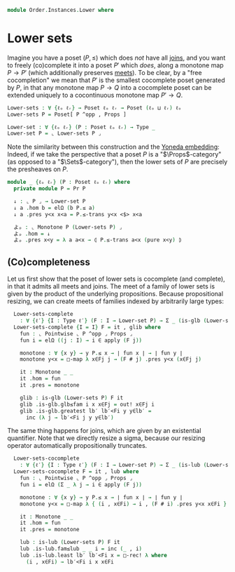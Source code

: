 <!--
```agda
open import Cat.Prelude

open import Order.Instances.Pointwise
open import Order.Instances.Props
open import Order.Diagram.Glb
open import Order.Diagram.Lub
open import Order.Base

import Order.Reasoning as Pr
```
-->

```agda
module Order.Instances.Lower where
```

# Lower sets

Imagine you have a poset $(P, \le)$ which does _not_ have all [joins],
and you want to freely (co)complete it into a poset $P'$ which _does_,
along a monotone map $P \to P'$ (which additionally preserves [meets]).
To be clear, by a "free cocompletion" we mean that $P'$ is the smallest
cocomplete poset generated by $P$, in that any monotone map $P \to Q$
into a cocomplete poset can be extended uniquely to a cocontinuous
monotone map $P' \to Q$.

[joins]: Order.Diagram.Lub.html
[meets]: Order.Diagram.Glb.html

```agda
Lower-sets : ∀ {ℓₒ ℓᵣ} → Poset ℓₒ ℓᵣ → Poset (ℓₒ ⊔ ℓᵣ) ℓₒ
Lower-sets P = Poset[ P ^opp , Props ]

Lower-set : ∀ {ℓₒ ℓᵣ} (P : Poset ℓₒ ℓᵣ) → Type _
Lower-set P = ⌞ Lower-sets P ⌟
```

Note the similarity between this construction and the [Yoneda
embedding]: Indeed, if we take the perspective that a poset $P$ is a
"$\Props$-category" (as opposed to a "$\Sets$-category"), then the lower
sets of $P$ are precisely the presheaves on $P$.

[Yoneda embedding]: Cat.Functor.Hom.html#the-yoneda-embedding

```agda
module _ {ℓₒ ℓᵣ} (P : Poset ℓₒ ℓᵣ) where
  private module P = Pr P

  ↓ : ⌞ P ⌟ → Lower-set P
  ↓ a .hom b = elΩ (b P.≤ a)
  ↓ a .pres y<x x<a = P.≤-trans y<x <$> x<a

  よₚ : ⌞ Monotone P (Lower-sets P) ⌟
  よₚ .hom = ↓
  よₚ .pres x<y = λ a a<x → ⦇ P.≤-trans a<x (pure x<y) ⦈
```

## (Co)completeness

Let us first show that the poset of lower sets is cocomplete (and
complete), in that it admits all meets and joins. The meet of a family
of lower sets is given by the product of the underlying propositions.
Because propositional resizing, we can create meets of families indexed
by arbitrarily large types:

```agda
  Lower-sets-complete
    : ∀ {ℓ′} {I : Type ℓ′} (F : I → Lower-set P) → Σ _ (is-glb (Lower-sets P) F)
  Lower-sets-complete {I = I} F = it , glib where
    fun : ⌞ Pointwise ⌞ P ^opp ⌟ Props ⌟
    fun i = elΩ ((j : I) → i ∈ apply (F j))

    monotone : ∀ {x y} → y P.≤ x → ∣ fun x ∣ → ∣ fun y ∣
    monotone y<x = □-map λ x∈Fj j → (F # j) .pres y<x (x∈Fj j)

    it : Monotone _ _
    it .hom = fun
    it .pres = monotone

    glib : is-glb (Lower-sets P) F it
    glib .is-glb.glb≤fam i x x∈Fj = out! x∈Fj i
    glib .is-glb.greatest lb′ lb′<Fi y y∈lb′ =
      inc (λ j → lb′<Fi j y y∈lb′)
```

The same thing happens for joins, which are given by an existential
quantifier. Note that we directly resize a sigma, because our resizing
operator automatically propositionally truncates.

```agda
  Lower-sets-cocomplete
    : ∀ {ℓ′} {I : Type ℓ′} (F : I → Lower-set P) → Σ _ (is-lub (Lower-sets P) F)
  Lower-sets-cocomplete F = it , lub where
    fun : ⌞ Pointwise ⌞ P ^opp ⌟ Props ⌟
    fun i = elΩ (Σ _ λ j → i ∈ apply (F j))

    monotone : ∀ {x y} → y P.≤ x → ∣ fun x ∣ → ∣ fun y ∣
    monotone y<x = □-map λ { (i , x∈Fi) → i , (F # i) .pres y<x x∈Fi }

    it : Monotone _ _
    it .hom = fun
    it .pres = monotone

    lub : is-lub (Lower-sets P) F it
    lub .is-lub.fam≤lub _ _ i = inc (_ , i)
    lub .is-lub.least lb′ lb′<Fi x = □-rec! λ where
      (i , x∈Fi) → lb′<Fi i x x∈Fi
```

<!--
```agda
  Lower-sets-meets : (a b : Lower-set P) → Σ _ (is-meet (Lower-sets P) a b)
  ∣ Lower-sets-meets a b .fst .hom i ∣ = i ∈ apply a × i ∈ apply b
  Lower-sets-meets a b .fst .hom i .is-tr = hlevel!

  Lower-sets-meets a b .fst .pres y<x (x∈a , x∈b) = a .pres y<x x∈a , b .pres y<x x∈b
  Lower-sets-meets a b .snd .is-meet.meet≤l _ = fst
  Lower-sets-meets a b .snd .is-meet.meet≤r _ = snd
  Lower-sets-meets a b .snd .is-meet.greatest lb′ f g x x∈lb′ =
    f x x∈lb′ , g x x∈lb′
```
-->
